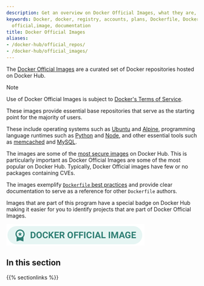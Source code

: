 ```yaml
---
description: Get an overview on Docker Official Images, what they are, and how they differ from other images available on Docker Hub
keywords: Docker, docker, registry, accounts, plans, Dockerfile, Docker Hub, docs,
  official,image, documentation
title: Docker Official Images
aliases:
- /docker-hub/official_repos/
- /docker-hub/official_images/
---
```


The [Docker Official Images](https://hub.docker.com/search?q=&type=image&image_filter=official)
are a curated set of Docker repositories hosted on Docker Hub.

> [!NOTE]
>
> Use of Docker Official Images is subject to [Docker's Terms of Service](https://www.docker.com/legal/docker-terms-service/).

These images provide essential base repositories that serve as the starting
point for the majority of users.

These include operating systems such as
[Ubuntu](https://hub.docker.com/_/ubuntu/) and
[Alpine](https://hub.docker.com/_/alpine/), programming language runtimes such as
[Python](https://hub.docker.com/_/python) and
[Node](https://hub.docker.com/_/node), and other essential tools such as
[memcached](https://hub.docker.com/_/memcached) and
[MySQL](https://hub.docker.com/_/mysql).

The images are some of the [most secure images](https://www.docker.com/blog/enhancing-security-and-transparency-with-docker-official-images/)
on Docker Hub. This is particularly important as Docker Official Images are
some of the most popular on Docker Hub. Typically, Docker Official images have
few or no packages containing CVEs.

The images exemplify [`Dockerfile` best practices](../../../manuals/build/building/best-practices.md)
and provide clear documentation to serve as a reference for other `Dockerfile` authors.

Images that are part of this program have a special badge on Docker Hub making
it easier for you to identify projects that are part of Docker Official Images.

![Docker official image badge](../images/official-image-badge-iso.png)

## In this section

{{% sectionlinks %}}
